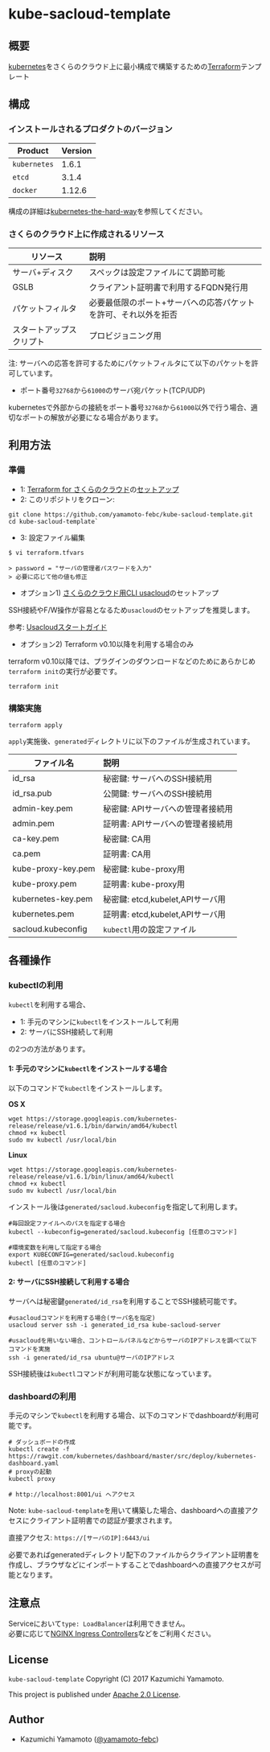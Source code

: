 # kube-sacloud-template

## 概要

[kubernetes](https://kubernetes.io)をさくらのクラウド上に最小構成で構築するための[Terraform](https://terraform.io)テンプレート

## 構成

### インストールされるプロダクトのバージョン

|   Product  | Version |
|------------|---------|
|`kubernetes`| 1.6.1   |
|`etcd`      | 3.1.4   |
|`docker`    | 1.12.6  |

構成の詳細は[kubernetes-the-hard-way](https://github.com/kelseyhightower/kubernetes-the-hard-way)を参照してください。

### さくらのクラウド上に作成されるリソース

|   リソース            | 説明     |
|----------------------|:---------|
|サーバ+ディスク         | スペックは設定ファイルにて調節可能     |
|GSLB                  | クライアント証明書で利用するFQDN発行用 |
|パケットフィルタ        | 必要最低限のポート+サーバへの応答パケットを許可、それ以外を拒否 |
|スタートアップスクリプト | プロビジョニング用 |

注: サーバへの応答を許可するためにパケットフィルタにて以下のパケットを許可しています。   

- ポート番号`32768`から`61000`のサーバ宛パケット(TCP/UDP)

kubernetesで外部からの接続をポート番号`32768`から`61000`以外で行う場合、適切なポートの解放が必要になる場合があります。  

## 利用方法

### 準備

- 1: [Terraform for さくらのクラウド](https://github.com/sacloud/terraform-provider-sakuracloud)の[セットアップ](https://sacloud.github.io/terraform-provider-sakuracloud/installation/)
- 2: このリポジトリをクローン:  

```console
git clone https://github.com/yamamoto-febc/kube-sacloud-template.git
cd kube-sacloud-template`
```

- 3: 設定ファイル編集

```console
$ vi terraform.tfvars

> password = "サーバの管理者パスワードを入力"
> 必要に応じて他の値も修正
```

- オプション1) [さくらのクラウド用CLI usacloud](https://github.com/sacloud/usacloud)のセットアップ

SSH接続やF/W操作が容易となるため`usacloud`のセットアップを推奨します。  

参考: [Usacloudスタートガイド](https://sacloud.github.io/usacloud/start_guide/)

- オプション2) Terraform v0.10以降を利用する場合のみ

terraform v0.10以降では、プラグインのダウンロードなどのためにあらかじめ`terraform init`の実行が必要です。

```console
terraform init
```

### 構築実施

```console
terraform apply
```

`apply`実施後、`generated`ディレクトリに以下のファイルが生成されています。

| ファイル名          | 説明 |
|--------------------|:--------------------|
| id_rsa             | 秘密鍵: サーバへのSSH接続用  |  
| id_rsa.pub         | 公開鍵: サーバへのSSH接続用  | 
| admin-key.pem      | 秘密鍵: APIサーバへの管理者接続用| 
| admin.pem          | 証明書: APIサーバへの管理者接続用| 
| ca-key.pem         | 秘密鍵: CA用| 
| ca.pem             | 証明書: CA用| 
| kube-proxy-key.pem | 秘密鍵: kube-proxy用| 
| kube-proxy.pem     | 証明書: kube-proxy用| 
| kubernetes-key.pem | 秘密鍵: etcd,kubelet,APIサーバ用| 
| kubernetes.pem     | 証明書: etcd,kubelet,APIサーバ用| 
| sacloud.kubeconfig | `kubectl`用の設定ファイル | 

## 各種操作

### kubectlの利用

`kubectl`を利用する場合、  

- 1: 手元のマシンに`kubectl`をインストールして利用
- 2: サーバにSSH接続して利用

の2つの方法があります。

#### 1: 手元のマシンに`kubectl`をインストールする場合

以下のコマンドで`kubectl`をインストールします。

**OS X**

```console
wget https://storage.googleapis.com/kubernetes-release/release/v1.6.1/bin/darwin/amd64/kubectl
chmod +x kubectl
sudo mv kubectl /usr/local/bin
```

**Linux**

```console1
wget https://storage.googleapis.com/kubernetes-release/release/v1.6.1/bin/linux/amd64/kubectl
chmod +x kubectl
sudo mv kubectl /usr/local/bin
```

インストール後は`generated/sacloud.kubeconfig`を指定して利用します。

```console
#毎回設定ファイルへのパスを指定する場合
kubectl --kubeconfig=generated/sacloud.kubeconfig [任意のコマンド]

#環境変数を利用して指定する場合
export KUBECONFIG=generated/sacloud.kubeconfig
kubectl [任意のコマンド]
```

#### 2: サーバにSSH接続して利用する場合

サーバへは秘密鍵`generated/id_rsa`を利用することでSSH接続可能です。

```console
#usacloudコマンドを利用する場合(サーバ名を指定)
usacloud server ssh -i generated_id_rsa kube-sacloud-server

#usacloudを用いない場合、コントロールパネルなどからサーバのIPアドレスを調べて以下コマンドを実施
ssh -i generated/id_rsa ubuntu@サーバのIPアドレス
```

SSH接続後は`kubectl`コマンドが利用可能な状態になっています。  

### dashboardの利用

手元のマシンで`kubectl`を利用する場合、以下のコマンドでdashboardが利用可能です。  

```console
# ダッシュボードの作成
kubectl create -f https://rawgit.com/kubernetes/dashboard/master/src/deploy/kubernetes-dashboard.yaml
# proxyの起動
kubectl proxy

# http://localhost:8001/ui へアクセス
```

Note: `kube-sacloud-template`を用いて構築した場合、dashboardへの直接アクセスにクライアント証明書での認証が要求されます。

直接アクセス: `https://[サーバのIP]:6443/ui`

必要であればgeneratedディレクトリ配下のファイルからクライアント証明書を作成し、ブラウザなどにインポートすることでdashboardへの直接アクセスが可能となります。

## 注意点

Serviceにおいて`type: LoadBalancer`は利用できません。  
必要に応じて[NGINX Ingress Controllers](https://github.com/nginxinc/kubernetes-ingress)などをご利用ください。  

## License

 `kube-sacloud-template` Copyright (C) 2017 Kazumichi Yamamoto.

  This project is published under [Apache 2.0 License](LICENSE.txt).
  
## Author

  * Kazumichi Yamamoto ([@yamamoto-febc](https://github.com/yamamoto-febc))